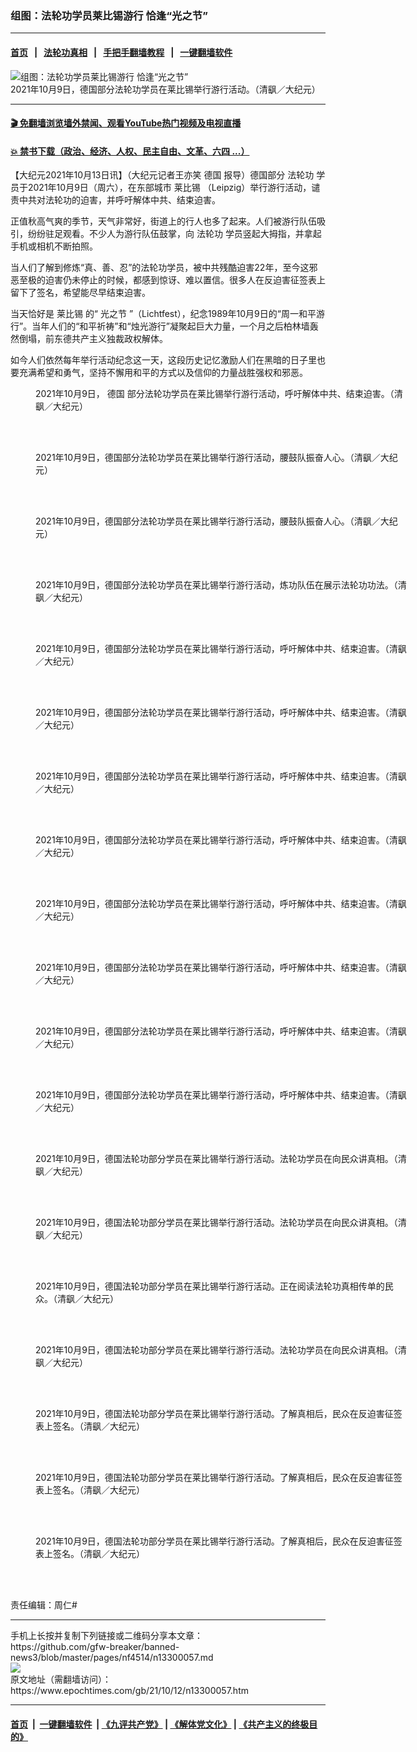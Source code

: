 ### 组图：法轮功学员莱比锡游行 恰逢“光之节”
------------------------

#### [首页](https://github.com/gfw-breaker/banned-news3/blob/master/README.md) &nbsp;&nbsp;|&nbsp;&nbsp; [法轮功真相](https://github.com/begood0513/basic/blob/master/README.md)  &nbsp;&nbsp;|&nbsp;&nbsp; [手把手翻墙教程](https://github.com/gfw-breaker/guides/wiki)  &nbsp;&nbsp;|&nbsp;&nbsp; [一键翻墙软件](https://github.com/gfw-breaker/nogfw/blob/master/README.md)  



<div><img alt="组图：法轮功学员莱比锡游行 恰逢“光之节”" class="attachment-djy_600_400 size-djy_600_400 wp-post-image" src="https://i.epochtimes.com/assets/uploads/2021/10/id13300155-HN8A7169-600x400.jpg"/>
<div class="caption">
 2021年10月9日，德国部分法轮功学员在莱比锡举行游行活动。（清飖／大纪元）
</div></div><hr/>

#### [ 🎬  免翻墙浏览墙外禁闻、观看YouTube热门视频及电视直播](https://github.com/gfw-breaker/HelloWorld)

#### [ 💥  禁书下载（政治、经济、人权、民主自由、文革、六四 ...）](https://github.com/gfw-breaker/books/blob/master/README.md)

<div><p>
 【大纪元2021年10月13日讯】（大纪元记者王亦笑
 <ok href="https://www.epochtimes.com/gb/tag/%E5%BE%B7%E5%9B%BD.html">
  德国
 </ok>
 报导）德国部分
 <ok href="https://www.epochtimes.com/gb/tag/%E6%B3%95%E8%BD%AE%E5%8A%9F.html">
  法轮功
 </ok>
 学员于2021年10月9日（周六），在东部城市
 <ok href="https://www.epochtimes.com/gb/tag/%E8%8E%B1%E6%AF%94%E9%94%A1.html">
  莱比锡
 </ok>
 （Leipzig）举行游行活动，谴责中共对法轮功的迫害，并呼吁解体中共、结束迫害。
</p>
<p>
 正值秋高气爽的季节，天气非常好，街道上的行人也多了起来。人们被游行队伍吸引，纷纷驻足观看。不少人为游行队伍鼓掌，向
 <ok href="https://www.epochtimes.com/gb/tag/%E6%B3%95%E8%BD%AE%E5%8A%9F.html">
  法轮功
 </ok>
 学员竖起大拇指，并拿起手机或相机不断拍照。
</p>
<p>
 当人们了解到修炼“真、善、忍”的法轮功学员，被中共残酷迫害22年，至今这邪恶至极的迫害仍未停止的时候，都感到惊讶、难以置信。很多人在反迫害征签表上留下了签名，希望能尽早结束迫害。
</p>
<p>
 当天恰好是
 <ok href="https://www.epochtimes.com/gb/tag/%E8%8E%B1%E6%AF%94%E9%94%A1.html">
  莱比锡
 </ok>
 的“
 <ok href="https://www.epochtimes.com/gb/tag/%E5%85%89%E4%B9%8B%E8%8A%82.html">
  光之节
 </ok>
 ”（Lichtfest），纪念1989年10月9日的“周一和平游行”。当年人们的“和平祈祷”和“烛光游行”凝聚起巨大力量，一个月之后柏林墙轰然倒塌，前东德共产主义独裁政权解体。
</p>
<p>
 如今人们依然每年举行活动纪念这一天，这段历史记忆激励人们在黑暗的日子里也要充满希望和勇气，坚持不懈用和平的方式以及信仰的力量战胜强权和邪恶。
</p>
<figure aria-describedby="caption-attachment-13300082" class="wp-caption aligncenter" id="attachment_13300082" style="width: 600px">
 <ok href="https://i.epochtimes.com/assets/uploads/2021/10/id13300082-HN8A7182.jpg" target="_blank">
  <img alt="" class="size-large wp-image-13300082" src="https://i.epochtimes.com/assets/uploads/2021/10/id13300082-HN8A7182-600x400.jpg"/>
 </ok>
 <br/><figcaption class="wp-caption-text" id="caption-attachment-13300082">
  2021年10月9日，
  <ok href="https://www.epochtimes.com/gb/tag/%E5%BE%B7%E5%9B%BD.html">
   德国
  </ok>
  部分法轮功学员在莱比锡举行游行活动，呼吁解体中共、结束迫害。（清飖／大纪元）
 </figcaption><br/>
</figure><br/>
<figure aria-describedby="caption-attachment-13300085" class="wp-caption aligncenter" id="attachment_13300085" style="width: 600px">
 <ok href="https://i.epochtimes.com/assets/uploads/2021/10/id13300085-R6__6482.jpg" target="_blank">
  <img alt="" class="size-large wp-image-13300085" src="https://i.epochtimes.com/assets/uploads/2021/10/id13300085-R6__6482-600x400.jpg"/>
 </ok>
 <br/><figcaption class="wp-caption-text" id="caption-attachment-13300085">
  2021年10月9日，德国部分法轮功学员在莱比锡举行游行活动，腰鼓队振奋人心。（清飖／大纪元）
 </figcaption><br/>
</figure><br/>
<figure aria-describedby="caption-attachment-13300089" class="wp-caption aligncenter" id="attachment_13300089" style="width: 600px">
 <ok href="https://i.epochtimes.com/assets/uploads/2021/10/id13300089-HN8A7190.jpg" target="_blank">
  <img alt="" class="size-large wp-image-13300089" src="https://i.epochtimes.com/assets/uploads/2021/10/id13300089-HN8A7190-600x400.jpg"/>
 </ok>
 <br/><figcaption class="wp-caption-text" id="caption-attachment-13300089">
  2021年10月9日，德国部分法轮功学员在莱比锡举行游行活动，腰鼓队振奋人心。（清飖／大纪元）
 </figcaption><br/>
</figure><br/>
<figure aria-describedby="caption-attachment-13300099" class="wp-caption aligncenter" id="attachment_13300099" style="width: 600px">
 <ok href="https://i.epochtimes.com/assets/uploads/2021/10/id13300099-R6__6507.jpg" target="_blank">
  <img alt="" class="size-large wp-image-13300099" src="https://i.epochtimes.com/assets/uploads/2021/10/id13300099-R6__6507-600x400.jpg"/>
 </ok>
 <br/><figcaption class="wp-caption-text" id="caption-attachment-13300099">
  2021年10月9日，德国部分法轮功学员在莱比锡举行游行活动，炼功队伍在展示法轮功功法。（清飖／大纪元）
 </figcaption><br/>
</figure><br/>
<figure aria-describedby="caption-attachment-13300101" class="wp-caption aligncenter" id="attachment_13300101" style="width: 600px">
 <ok href="https://i.epochtimes.com/assets/uploads/2021/10/id13300101-HN8A7139.jpg" target="_blank">
  <img alt="" class="size-large wp-image-13300101" src="https://i.epochtimes.com/assets/uploads/2021/10/id13300101-HN8A7139-600x400.jpg"/>
 </ok>
 <br/><figcaption class="wp-caption-text" id="caption-attachment-13300101">
  2021年10月9日，德国部分法轮功学员在莱比锡举行游行活动，呼吁解体中共、结束迫害。（清飖／大纪元）
 </figcaption><br/>
</figure><br/>
<figure aria-describedby="caption-attachment-13300103" class="wp-caption aligncenter" id="attachment_13300103" style="width: 600px">
 <ok href="https://i.epochtimes.com/assets/uploads/2021/10/id13300103-R6__6512.jpg" target="_blank">
  <img alt="" class="size-large wp-image-13300103" src="https://i.epochtimes.com/assets/uploads/2021/10/id13300103-R6__6512-600x400.jpg"/>
 </ok>
 <br/><figcaption class="wp-caption-text" id="caption-attachment-13300103">
  2021年10月9日，德国部分法轮功学员在莱比锡举行游行活动，呼吁解体中共、结束迫害。（清飖／大纪元）
 </figcaption><br/>
</figure><br/>
<figure aria-describedby="caption-attachment-13300109" class="wp-caption aligncenter" id="attachment_13300109" style="width: 600px">
 <ok href="https://i.epochtimes.com/assets/uploads/2021/10/id13300109-R6__6514.jpg" target="_blank">
  <img alt="" class="size-large wp-image-13300109" src="https://i.epochtimes.com/assets/uploads/2021/10/id13300109-R6__6514-600x400.jpg"/>
 </ok>
 <br/><figcaption class="wp-caption-text" id="caption-attachment-13300109">
  2021年10月9日，德国部分法轮功学员在莱比锡举行游行活动，呼吁解体中共、结束迫害。（清飖／大纪元）
 </figcaption><br/>
</figure><br/>
<figure aria-describedby="caption-attachment-13300113" class="wp-caption aligncenter" id="attachment_13300113" style="width: 600px">
 <ok href="https://i.epochtimes.com/assets/uploads/2021/10/id13300113-R6__6535.jpg" target="_blank">
  <img alt="" class="size-large wp-image-13300113" src="https://i.epochtimes.com/assets/uploads/2021/10/id13300113-R6__6535-600x400.jpg"/>
 </ok>
 <br/><figcaption class="wp-caption-text" id="caption-attachment-13300113">
  2021年10月9日，德国部分法轮功学员在莱比锡举行游行活动，呼吁解体中共、结束迫害。（清飖／大纪元）
 </figcaption><br/>
</figure><br/>
<figure aria-describedby="caption-attachment-13300117" class="wp-caption aligncenter" id="attachment_13300117" style="width: 600px">
 <ok href="https://i.epochtimes.com/assets/uploads/2021/10/id13300117-R6__6510.jpg" target="_blank">
  <img alt="" class="size-large wp-image-13300117" src="https://i.epochtimes.com/assets/uploads/2021/10/id13300117-R6__6510-600x400.jpg"/>
 </ok>
 <br/><figcaption class="wp-caption-text" id="caption-attachment-13300117">
  2021年10月9日，德国部分法轮功学员在莱比锡举行游行活动，呼吁解体中共、结束迫害。（清飖／大纪元）
 </figcaption><br/>
</figure><br/>
<figure aria-describedby="caption-attachment-13300122" class="wp-caption aligncenter" id="attachment_13300122" style="width: 600px">
 <ok href="https://i.epochtimes.com/assets/uploads/2021/10/id13300122-HN8A7129.jpg" target="_blank">
  <img alt="" class="size-large wp-image-13300122" src="https://i.epochtimes.com/assets/uploads/2021/10/id13300122-HN8A7129-600x400.jpg"/>
 </ok>
 <br/><figcaption class="wp-caption-text" id="caption-attachment-13300122">
  2021年10月9日，德国部分法轮功学员在莱比锡举行游行活动，呼吁解体中共、结束迫害。（清飖／大纪元）
 </figcaption><br/>
</figure><br/>
<figure aria-describedby="caption-attachment-13300124" class="wp-caption aligncenter" id="attachment_13300124" style="width: 600px">
 <ok href="https://i.epochtimes.com/assets/uploads/2021/10/id13300124-R6__6564.jpg" target="_blank">
  <img alt="" class="size-large wp-image-13300124" src="https://i.epochtimes.com/assets/uploads/2021/10/id13300124-R6__6564-600x400.jpg"/>
 </ok>
 <br/><figcaption class="wp-caption-text" id="caption-attachment-13300124">
  2021年10月9日，德国部分法轮功学员在莱比锡举行游行活动，呼吁解体中共、结束迫害。（清飖／大纪元）
 </figcaption><br/>
</figure><br/>
<figure aria-describedby="caption-attachment-13300130" class="wp-caption aligncenter" id="attachment_13300130" style="width: 600px">
 <ok href="https://i.epochtimes.com/assets/uploads/2021/10/id13300130-R6__6621.jpg" target="_blank">
  <img alt="" class="size-large wp-image-13300130" src="https://i.epochtimes.com/assets/uploads/2021/10/id13300130-R6__6621-600x400.jpg"/>
 </ok>
 <br/><figcaption class="wp-caption-text" id="caption-attachment-13300130">
  2021年10月9日，德国部分法轮功学员在莱比锡举行游行活动，呼吁解体中共、结束迫害。（清飖／大纪元）
 </figcaption><br/>
</figure><br/>
<figure aria-describedby="caption-attachment-13300131" class="wp-caption aligncenter" id="attachment_13300131" style="width: 600px">
 <ok href="https://i.epochtimes.com/assets/uploads/2021/10/id13300131-HN8A7157.jpg" target="_blank">
  <img alt="" class="size-large wp-image-13300131" src="https://i.epochtimes.com/assets/uploads/2021/10/id13300131-HN8A7157-600x400.jpg"/>
 </ok>
 <br/><figcaption class="wp-caption-text" id="caption-attachment-13300131">
  2021年10月9日，德国法轮功部分学员在莱比锡举行游行活动。法轮功学员在向民众讲真相。（清飖／大纪元）
 </figcaption><br/>
</figure><br/>
<figure aria-describedby="caption-attachment-13300133" class="wp-caption aligncenter" id="attachment_13300133" style="width: 600px">
 <ok href="https://i.epochtimes.com/assets/uploads/2021/10/id13300133-HN8A7152.jpg" target="_blank">
  <img alt="" class="size-large wp-image-13300133" src="https://i.epochtimes.com/assets/uploads/2021/10/id13300133-HN8A7152-600x400.jpg"/>
 </ok>
 <br/><figcaption class="wp-caption-text" id="caption-attachment-13300133">
  2021年10月9日，德国法轮功部分学员在莱比锡举行游行活动。法轮功学员在向民众讲真相。（清飖／大纪元）
 </figcaption><br/>
</figure><br/>
<figure aria-describedby="caption-attachment-13300134" class="wp-caption aligncenter" id="attachment_13300134" style="width: 600px">
 <ok href="https://i.epochtimes.com/assets/uploads/2021/10/id13300134-HN8A7092.jpg" target="_blank">
  <img alt="" class="size-large wp-image-13300134" src="https://i.epochtimes.com/assets/uploads/2021/10/id13300134-HN8A7092-600x400.jpg"/>
 </ok>
 <br/><figcaption class="wp-caption-text" id="caption-attachment-13300134">
  2021年10月9日，德国法轮功部分学员在莱比锡举行游行活动。正在阅读法轮功真相传单的民众。（清飖／大纪元）
 </figcaption><br/>
</figure><br/>
<figure aria-describedby="caption-attachment-13300141" class="wp-caption aligncenter" id="attachment_13300141" style="width: 600px">
 <ok href="https://i.epochtimes.com/assets/uploads/2021/10/id13300141-HN8A7090.jpg" target="_blank">
  <img alt="" class="size-large wp-image-13300141" src="https://i.epochtimes.com/assets/uploads/2021/10/id13300141-HN8A7090-600x400.jpg"/>
 </ok>
 <br/><figcaption class="wp-caption-text" id="caption-attachment-13300141">
  2021年10月9日，德国法轮功部分学员在莱比锡举行游行活动。法轮功学员在向民众讲真相。（清飖／大纪元）
 </figcaption><br/>
</figure><br/>
<figure aria-describedby="caption-attachment-13300144" class="wp-caption aligncenter" id="attachment_13300144" style="width: 600px">
 <ok href="https://i.epochtimes.com/assets/uploads/2021/10/id13300144-HN8A7236.jpg" target="_blank">
  <img alt="" class="size-large wp-image-13300144" src="https://i.epochtimes.com/assets/uploads/2021/10/id13300144-HN8A7236-600x400.jpg"/>
 </ok>
 <br/><figcaption class="wp-caption-text" id="caption-attachment-13300144">
  2021年10月9日，德国法轮功部分学员在莱比锡举行游行活动。了解真相后，民众在反迫害征签表上签名。（清飖／大纪元）
 </figcaption><br/>
</figure><br/>
<figure aria-describedby="caption-attachment-13300150" class="wp-caption aligncenter" id="attachment_13300150" style="width: 600px">
 <ok href="https://i.epochtimes.com/assets/uploads/2021/10/id13300150-HN8A7254.jpg" target="_blank">
  <img alt="" class="size-large wp-image-13300150" src="https://i.epochtimes.com/assets/uploads/2021/10/id13300150-HN8A7254-600x400.jpg"/>
 </ok>
 <br/><figcaption class="wp-caption-text" id="caption-attachment-13300150">
  2021年10月9日，德国法轮功部分学员在莱比锡举行游行活动。了解真相后，民众在反迫害征签表上签名。（清飖／大纪元）
 </figcaption><br/>
</figure><br/>
<figure aria-describedby="caption-attachment-13300151" class="wp-caption aligncenter" id="attachment_13300151" style="width: 600px">
 <ok href="https://i.epochtimes.com/assets/uploads/2021/10/id13300151-HN8A7241.jpg" target="_blank">
  <img alt="" class="size-large wp-image-13300151" src="https://i.epochtimes.com/assets/uploads/2021/10/id13300151-HN8A7241-600x400.jpg"/>
 </ok>
 <br/><figcaption class="wp-caption-text" id="caption-attachment-13300151">
  2021年10月9日，德国法轮功部分学员在莱比锡举行游行活动。了解真相后，民众在反迫害征签表上签名。（清飖／大纪元）
 </figcaption><br/>
</figure><br/>
<p>
 责任编辑：周仁#
</p>
</div>
<hr/>
手机上长按并复制下列链接或二维码分享本文章：<br/>
https://github.com/gfw-breaker/banned-news3/blob/master/pages/nf4514/n13300057.md <br/>
<a href='https://github.com/gfw-breaker/banned-news3/blob/master/pages/nf4514/n13300057.md'><img src='https://github.com/gfw-breaker/banned-news3/blob/master/pages/nf4514/n13300057.md.png'/></a> <br/>
原文地址（需翻墙访问）：https://www.epochtimes.com/gb/21/10/12/n13300057.htm


------------------------
#### [首页](https://github.com/gfw-breaker/banned-news3/blob/master/README.md) &nbsp;|&nbsp; [一键翻墙软件](https://github.com/gfw-breaker/nogfw/blob/master/README.md) &nbsp;| [《九评共产党》](https://github.com/gfw-breaker/9ping.md/blob/master/README.md#九评之一评共产党是什么) | [《解体党文化》](https://github.com/gfw-breaker/jtdwh.md/blob/master/README.md) | [《共产主义的终极目的》](https://github.com/gfw-breaker/gczydzjmd.md/blob/master/README.md)


<img src='http://gfw-breaker.win/banned-news3/pages/nf4514/n13300057.md' width='0px' height='0px'/>